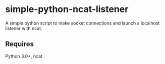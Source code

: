 # simple-python-ncat-listener
A simple python script to make socket connections and launch a localhost listener with ncat.

Requires
--------
Python 3.0+, ncat
